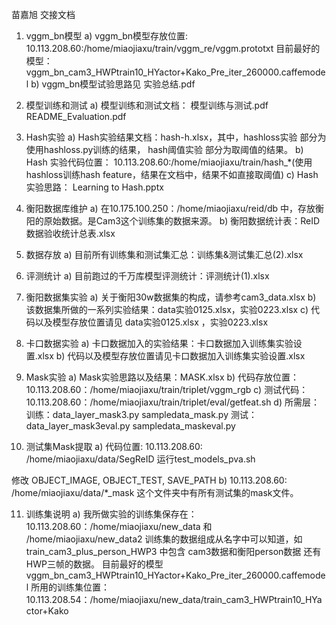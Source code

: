 苗嘉旭 交接文档

1.	vggm_bn模型
a)	vggm_bn模型存放位置:
10.113.208.60:/home/miaojiaxu/train/vggm_re/vggm.prototxt
目前最好的模型：
vggm_bn_cam3_HWPtrain10_HYactor+Kako_Pre_iter_260000.caffemodel
b)	vggm_bn模型试验思路见 实验总结.pdf

2.	模型训练和测试
a)	模型训练和测试文档： 模型训练与测试.pdf   README_Evaluation.pdf


3.	Hash实验
a)	Hash实验结果文档：hash-h.xlsx，其中，hashloss实验 部分为使用hashloss.py训练的结果， hash阈值实验 部分为取阈值的结果。
b)	Hash 实验代码位置：
10.113.208.60:/home/miaojiaxu/train/hash_*(使用hashloss训练hash feature，结果在文档中，结果不如直接取阈值)
c)	Hash 实验思路： Learning to Hash.pptx

4.	衡阳数据库维护
a)	在10.175.100.250：/home/miaojiaxu/reid/db 中，存放衡阳的原始数据。是Cam3这个训练集的数据来源。
b)	衡阳数据统计表：ReID数据验收统计总表.xlsx

5.	数据存放
a)	目前所有训练集和测试集汇总：训练集&测试集汇总(2).xlsx

6.	评测统计
a)	目前跑过的千万库模型评测统计：评测统计(1).xlsx

7.	衡阳数据集实验
a)	关于衡阳30w数据集的构成，请参考cam3_data.xlsx
b)	该数据集所做的一系列实验结果：data实验0125.xlsx，实验0223.xlsx
c)	代码以及模型存放位置请见 data实验0125.xlsx ，实验0223.xlsx

8.	卡口数据实验
a)	卡口数据加入的实验结果：卡口数据加入训练集实验设置.xlsx
b)	代码以及模型存放位置请见卡口数据加入训练集实验设置.xlsx

9.	Mask实验
a)	Mask实验思路以及结果：MASK.xlsx
b)	代码存放位置：
10.113.208.60：/home/miaojiaxu/train/triplet/vggm_rgb
c)	测试代码：
10.113.208.60：/home/miaojiaxu/train/triplet/eval/getfeat.sh
d)	所需层：训练：data_layer_mask3.py      sampledata_mask.py
测试：
data_layer_mask3eval.py          sampledata_maskeval.py
10.	 测试集Mask提取
a)	代码位置: 10.113.208.60: /home/miaojiaxu/data/SegReID
 运行test_models_pva.sh
 
修改 OBJECT_IMAGE, OBJECT_TEST, SAVE_PATH
b)	10.113.208.60: /home/miaojiaxu/data/*_mask 这个文件夹中有所有测试集的mask文件。

11.	 训练集说明
a)	我所做实验的训练集保存在：10.113.208.60：/home/miaojiaxu/new_data 和 /home/miaojiaxu/new_data2
训练集的数据组成从名字中可以知道，如train_cam3_plus_person_HWP3 中包含 cam3数据和衡阳person数据 还有HWP三帧的数据。
目前最好的模型
vggm_bn_cam3_HWPtrain10_HYactor+Kako_Pre_iter_260000.caffemodel
所用的训练集位置：10.113.208.54：/home/miaojiaxu/new_data/train_cam3_HWPtrain10_HYactor+Kako



